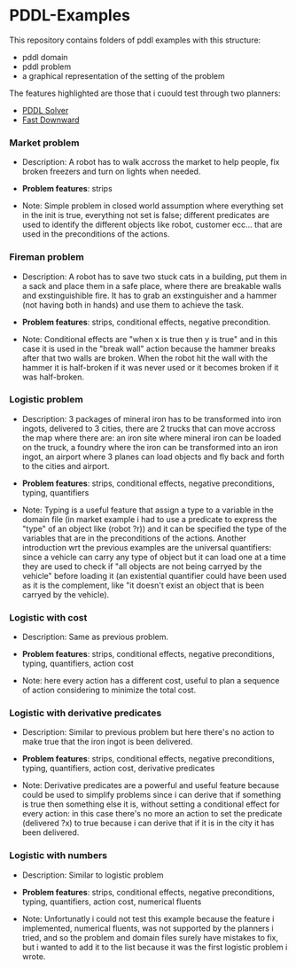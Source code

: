 # PDDL-Examples

This repository contains folders of pddl examples with this structure:
- pddl domain
- pddl problem
- a graphical representation of the setting of the problem

The features highlighted are those that i cuould test through two planners:
- [PDDL Solver](http://solver.planning.domains/)
- [Fast Downward](http://www.fast-downward.org/)


### Market problem  
  - Description: A robot has to walk accross the market to help people, fix broken freezers and turn on lights when needed.

  - **Problem features**: strips

  - Note: Simple problem in closed world assumption where everything set in the init is true, everything not set is false; different predicates are used to identify the different objects like robot, customer ecc...
	that are used in the preconditions of the actions.


### Fireman problem
  - Description: A robot has to save two stuck cats in a building, put them in a sack and place them in a safe place, where there are breakable walls and exstinguishible fire.
	It has to grab an exstinguisher and a hammer (not having both in hands) and use them to achieve the task.

  - **Problem features**: strips, conditional effects, negative precondition.

  - Note: Conditional effects are "when x is true then y is true" and in this case it is used in the "break wall" action because the hammer breaks after that
	two walls are broken. When the robot hit the wall with the hammer it is half-broken if it was never used or it becomes broken if it was half-broken.

### Logistic problem
  - Description: 3 packages of mineral iron has to be transformed into iron ingots, delivered to 3 cities, there are 2 trucks that can move accross the map where there are:
	an iron site where mineral iron can be loaded on the truck, a foundry where the iron can be transformed into an iron ingot,
	an airport where 3 planes can load objects and fly back and forth to the cities and airport.
  
  - **Problem features**: strips, conditional effects, negative preconditions, typing, quantifiers

  - Note: Typing is a useful feature that assign a type to a variable in the domain file (in market example i had to use a predicate to express the "type" of an object like (robot ?r))
	and it can be specified the type of the variables that are in the preconditions of the actions. Another introduction wrt the previous examples 
	are the universal quantifiers: since a vehicle can carry any type of object but it can load one at a time they are used to check if "all objects are not being carryed by the vehicle"
	before loading it (an existential quantifier could have been used as it is the complement, like "it doesn't exist an object that is been carryed by the vehicle).

### Logistic with cost
  - Description: Same as previous problem.

  - **Problem features**: strips, conditional effects, negative preconditions, typing, quantifiers, action cost

  - Note: here every action has a different cost, useful to plan a sequence of action considering to minimize the total cost.

### Logistic with derivative predicates
  - Description: Similar to previous problem but here there's no action to make true that the iron ingot is been delivered.

  - **Problem features**: strips, conditional effects, negative preconditions, typing, quantifiers, action cost, derivative predicates

  - Note: Derivative predicates are a powerful and useful feature because could be used to simplify problems since i can derive that
  	if something is true then something else it is, without setting a conditional effect for every action: in this case
  	there's no more an action to set the predicate (delivered ?x) to true because i can derive that if it is in the city it has been delivered.

### Logistic with numbers
  - Description: Similar to logistic problem

  - **Problem features**: strips, conditional effects, negative preconditions, typing, quantifiers, action cost, numerical fluents

  - Note: Unfortunatly i could not test this example because the feature i implemented, numerical fluents, was not supported by the planners i tried,
	and so the problem and domain files surely have mistakes to fix, but i wanted to add it to the list because it was the first logistic problem i wrote.
	